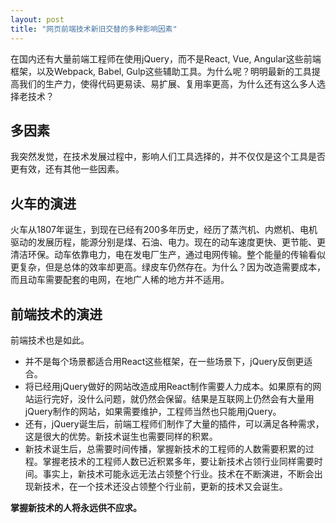 ```yaml
---
layout: post
title: "网页前端技术新旧交替的多种影响因素"
---
```


在国内还有大量前端工程师在使用jQuery，而不是React, Vue, Angular这些前端框架，以及Webpack, Babel, Gulp这些辅助工具。为什么呢？明明最新的工具提高我们的生产力，使得代码更易读、易扩展、复用率更高，为什么还有这么多人选择老技术？

## 多因素
我突然发觉，在技术发展过程中，影响人们工具选择的，并不仅仅是这个工具是否更有效，还有其他一些因素。

## 火车的演进
火车从1807年诞生，到现在已经有200多年历史，经历了蒸汽机、内燃机、电机驱动的发展历程，能源分别是煤、石油、电力。现在的动车速度更快、更节能、更清洁环保。动车依靠电力，电在发电厂生产，通过电网传输。整个能量的传输看似更复杂，但是总体的效率却更高。绿皮车仍然存在。为什么？因为改造需要成本，而且动车需要配套的电网，在地广人稀的地方并不适用。

## 前端技术的演进
前端技术也是如此。

- 并不是每个场景都适合用React这些框架，在一些场景下，jQuery反倒更适合。
- 将已经用jQuery做好的网站改造成用React制作需要人力成本。如果原有的网站运行完好，没什么问题，就仍然会保留。结果是互联网上仍然会有大量用jQuery制作的网站，如果需要维护，工程师当然也只能用jQuery。
- 还有，jQuery诞生后，前端工程师们制作了大量的插件，可以满足各种需求，这是很大的优势。新技术诞生也需要同样的积累。
- 新技术诞生后，总需要时间传播，掌握新技术的工程师的人数需要积累的过程。掌握老技术的工程师人数已近积累多年，要让新技术占领行业同样需要时间。事实上，新技术可能永远无法占领整个行业。技术在不断演进，不断会出现新技术，在一个技术还没占领整个行业前，更新的技术又会诞生。

**掌握新技术的人将永远供不应求。**